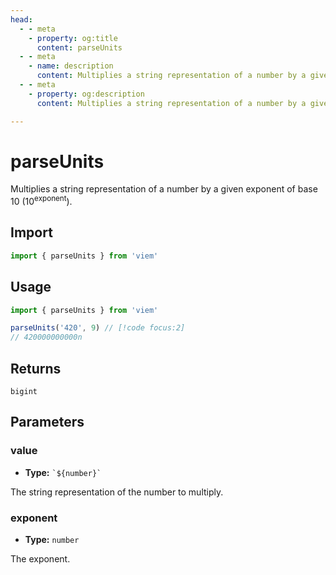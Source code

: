```yaml
---
head:
  - - meta
    - property: og:title
      content: parseUnits
  - - meta
    - name: description
      content: Multiplies a string representation of a number by a given exponent of base 10.
  - - meta
    - property: og:description
      content: Multiplies a string representation of a number by a given exponent of base 10.

---
```


# parseUnits

Multiplies a string representation of a number by a given exponent of base 10 (10<sup>exponent</sup>).

## Import

```ts
import { parseUnits } from 'viem'
```

## Usage

```ts
import { parseUnits } from 'viem'

parseUnits('420', 9) // [!code focus:2]
// 420000000000n
```

## Returns

`bigint`

## Parameters

### value

- **Type:** <code>&#96;${number}&#96;</code>

The string representation of the number to multiply.

### exponent 

- **Type:** `number`

The exponent.
